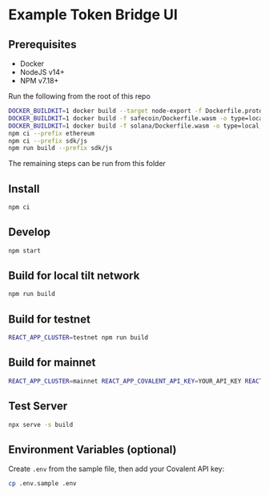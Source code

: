 # Example Token Bridge UI

## Prerequisites

- Docker
- NodeJS v14+
- NPM v7.18+

Run the following from the root of this repo

```bash
DOCKER_BUILDKIT=1 docker build --target node-export -f Dockerfile.proto -o type=local,dest=. .
DOCKER_BUILDKIT=1 docker build -f safecoin/Dockerfile.wasm -o type=local,dest=. safecoin
DOCKER_BUILDKIT=1 docker build -f solana/Dockerfile.wasm -o type=local,dest=. solana
npm ci --prefix ethereum
npm ci --prefix sdk/js
npm run build --prefix sdk/js
```

The remaining steps can be run from this folder

## Install

```bash
npm ci
```

## Develop

```bash
npm start
```

## Build for local tilt network

```bash
npm run build
```

## Build for testnet

```bash
REACT_APP_CLUSTER=testnet npm run build
```

## Build for mainnet

```bash
REACT_APP_CLUSTER=mainnet REACT_APP_COVALENT_API_KEY=YOUR_API_KEY REACT_APP_SOLANA_API_URL=YOUR_CUSTOM_RPC npm run build
```

## Test Server

```bash
npx serve -s build
```

## Environment Variables (optional)

Create `.env` from the sample file, then add your Covalent API key:

```bash
cp .env.sample .env
```
